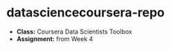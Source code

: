 # datasciencecoursera-repo
* **Class:** Coursera Data Scientists Toolbox
* **Assignment:** from Week 4 
